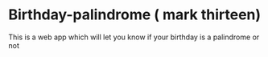 # Birthday-palindrome ( mark thirteen)
This is a web app which will let you know if your birthday is a palindrome or not
